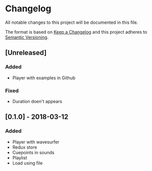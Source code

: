 # Changelog
All notable changes to this project will be documented in this file.

The format is based on [Keep a Changelog](http://keepachangelog.com/en/1.0.0/)
and this project adheres to [Semantic Versioning](http://semver.org/spec/v2.0.0.html).

## [Unreleased]
### Added
- Player with examples in Github

### Fixed
- Duration doen't appears

## [0.1.0] - 2018-03-12
### Added
- Player with wavesurfer
- Redux store
- Cuepoints in sounds
- Playlist
- Load using file